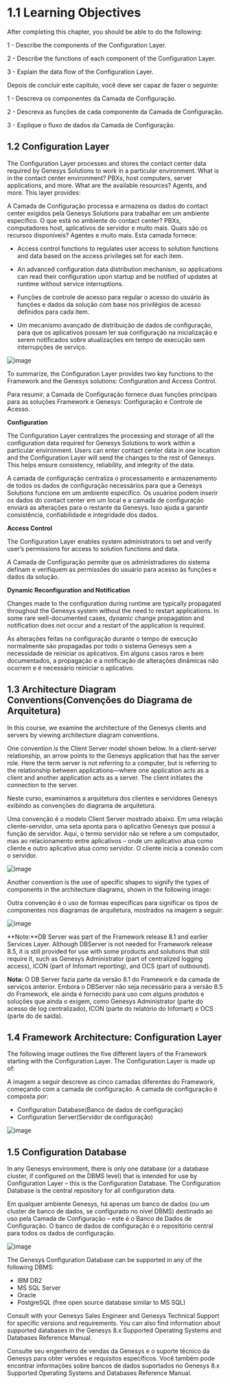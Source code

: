 # 1.1 Learning Objectives

After completing this chapter, you should be able to do the following:

1 - Describe the components of the Configuration Layer.

2 - Describe the functions of each component of the Configuration Layer.

3 - Explain the data flow of the Configuration Layer.

Depois de concluir este capítulo, você deve ser capaz de fazer o seguinte:

1 - Descreva os componentes da Camada de Configuração.

2 - Descreva as funções de cada componente da Camada de Configuração.

3 - Explique o fluxo de dados da Camada de Configuração.

## 1.2 Configuration Layer

The Configuration Layer processes and stores the contact center data required by Genesys Solutions to work in a particular environment. What is in the contact center environment? PBXs, host computers, server applications, and more. What are the available resources? Agents, and more. 
This layer provides:

A Camada de Configuração processa e armazena os dados do contact center exigidos pela Genesys Solutions para trabalhar em um ambiente específico. O que está no ambiente do contact center? PBXs, computadores host, aplicativos de servidor e muito mais. Quais são os recursos disponíveis? Agentes e muito mais. 
Esta camada fornece:

- Access control functions to regulates user access to solution functions and data based on the access privileges set for each item.
- An advanced configuration data distribution mechanism, so applications can read their configuration upon startup and be notified of updates at runtime without service interruptions.

- Funções de controle de acesso para regular o acesso do usuário às funções e dados da solução com base nos privilégios de acesso definidos para cada item.
- Um mecanismo avançado de distribuição de dados de configuração, para que os aplicativos possam ler sua configuração na inicialização e serem notificados sobre atualizações em tempo de execução sem interrupções de serviço.

![image](https://user-images.githubusercontent.com/52088444/158178378-ef569fa5-d617-4883-8525-67def08a3b96.png)

To summarize, the Configuration Layer provides two key functions to the Framework and the Genesys solutions: Configuration and Access Control.

Para resumir, a Camada de Configuração fornece duas funções principais para as soluções Framework e Genesys: Configuração e Controle de Acesso.

**Configuration**

The Configuration Layer centralizes the processing and storage of all the configuration data required for Genesys Solutions to work within a particular environment. Users can enter contact center data in one location and the Configuration Layer will send the changes to the rest of Genesys. This helps ensure consistency, reliability, and integrity of the data.

A camada de configuração centraliza o processamento e armazenamento de todos os dados de configuração necessários para que a Genesys Solutions funcione em um ambiente específico. Os usuários podem inserir os dados do contact center em um local e a camada de configuração enviará as alterações para o restante da Genesys. Isso ajuda a garantir consistência, confiabilidade e integridade dos dados.

**Access Control**

The Configuration Layer enables system administrators to set and verify user’s permissions for access to solution functions and data.

A Camada de Configuração permite que os administradores do sistema definam e verifiquem as permissões do usuário para acesso às funções e dados da solução.

**Dynamic Reconfiguration and Notification**

Changes made to the configuration during runtime are typically propagated throughout the Genesys system without the need to restart applications. In some rare well-documented cases, dynamic change propagation and notification does not occur and a restart of the application is required.

As alterações feitas na configuração durante o tempo de execução normalmente são propagadas por todo o sistema Genesys sem a necessidade de reiniciar os aplicativos. Em alguns casos raros e bem documentados, a propagação e a notificação de alterações dinâmicas não ocorrem e é necessário reiniciar o aplicativo.

##  1.3 Architecture Diagram Conventions(Convenções do Diagrama de Arquitetura)

In this course, we examine the architecture of the Genesys clients and servers by viewing architecture diagram conventions.

One convention is the Client Server model shown below. In a client-server relationship, an arrow points to the Genesys application that has the server role. Here the term server is not referring to a computer, but is referring to the relationship between applications—where one application acts as a client and another application acts as a server. The client initiates the connection to the server.

Neste curso, examinamos a arquitetura dos clientes e servidores Genesys exibindo as convenções do diagrama de arquitetura.

Uma convenção é o modelo Client Server mostrado abaixo. Em uma relação cliente-servidor, uma seta aponta para o aplicativo Genesys que possui a função de servidor. Aqui, o termo servidor não se refere a um computador, mas ao relacionamento entre aplicativos – onde um aplicativo atua como cliente e outro aplicativo atua como servidor. O cliente inicia a conexão com o servidor.

![image](https://user-images.githubusercontent.com/52088444/158184437-98bfcc75-329a-4a25-a837-9aa5a3781559.png)

Another convention is the use of specific shapes to signify the types of components in the architecture diagrams, shown in the following image:

Outra convenção é o uso de formas específicas para significar os tipos de componentes nos diagramas de arquitetura, mostrados na imagem a seguir:

![image](https://user-images.githubusercontent.com/52088444/158184795-2a809e92-3997-4c97-8ca3-262d68e8dfa6.png)


**Note:**DB Server was part of the Framework release 8.1 and earlier Services Layer. Although DBServer is not needed for Framework release 8.5, it is still provided for use with some products and solutions that still require it, such as Genesys Administrator (part of centralized logging access), ICON (part of Infomart reporting), and OCS (part of outbound).

**Nota:** O DB Server fazia parte da versão 8.1 do Framework e da camada de serviços anterior. Embora o DBServer não seja necessário para a versão 8.5 do Framework, ele ainda é fornecido para uso com alguns produtos e soluções que ainda o exigem, como Genesys Administrator (parte do acesso de log centralizado), ICON (parte do relatório do Infomart) e OCS (parte do de saída).

## 1.4 Framework Architecture: Configuration Layer

The following image outlines the five different layers of the Framework starting with the Configuration Layer. The Configuration Layer is made up of:

A imagem a seguir descreve as cinco camadas diferentes do Framework, começando com a camada de configuração. A camada de configuração é composta por:

- Configuration Database(Banco de dados de configuração)
- Configuration Server(Servidor de configuração)

![image](https://user-images.githubusercontent.com/52088444/158185294-f607d54d-4054-4963-9a3d-6f6b4d34a374.png)

## 1.5 Configuration Database

In any Genesys environment, there is only one database (or a database cluster, if configured on the DBMS level) that is intended for use by Configuration Layer – this is the Configuration Database. The Configuration Database is the central repository for all configuration data.

Em qualquer ambiente Genesys, há apenas um banco de dados (ou um cluster de banco de dados, se configurado no nível DBMS) destinado ao uso pela Camada de Configuração – este é o Banco de Dados de Configuração. O banco de dados de configuração é o repositório central para todos os dados de configuração.

![image](https://user-images.githubusercontent.com/52088444/158186966-1a5711d7-ad2f-4258-a001-0a6fc1d6fbed.png)

The Genesys Configuration Database can be supported in any of the following DBMS:

- IBM DB2
- MS SQL Server
- Oracle
- PostgreSQL (free open source database similar to MS SQL)

Consult with your Genesys Sales Engineer and Genesys Technical Support for specific versions and requirements. You can also find information about supported databases in the Genesys 8.x Supported Operating Systems and Databases Reference Manual.

Consulte seu engenheiro de vendas da Genesys e o suporte técnico da Genesys para obter versões e requisitos específicos. Você também pode encontrar informações sobre bancos de dados suportados no Genesys 8.x Supported Operating Systems and Databases Reference Manual.

